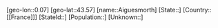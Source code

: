 ﻿---
location: [43.57,0.07]
type: City
tags:
- geo/City


SpocWebEntityId: 28692
isDeleted: false
confidential: public

---
[geo-lon::0.07]
[geo-lat::43.57]
[name::Aiguesmorth]
[State::]
[Country::[[France]]]
[StateId::]
[Population::]
[Unknown::]

